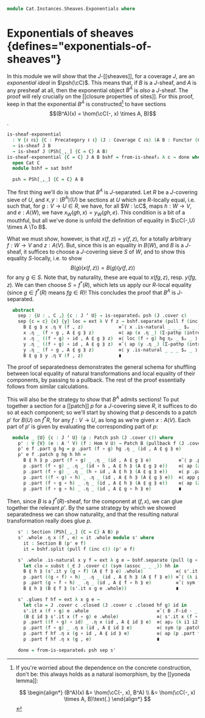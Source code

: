 <!--
```agda
open import Cat.CartesianClosed.Instances.PSh
open import Cat.Diagram.Sieve
open import Cat.Functor.Base
open import Cat.Site.Closure
open import Cat.Site.Base
open import Cat.Prelude

import Cat.Functor.Reasoning.Presheaf as PSh
import Cat.Reasoning as Cat

open Functor
open _=>_
```
-->

```agda
module Cat.Instances.Sheaves.Exponentials where
```

# Exponentials of sheaves {defines="exponentials-of-sheaves"}

In this module we will show that the $J$-[[sheaves]], for a coverage
$J$, are an *exponential ideal* in $\psh(\cC)$. This means that, if $B$
is a $J$-sheaf, and $A$ is any presheaf at all, then the exponential
object $B^A$ is *also* a $J$-sheaf. The proof will rely crucially on the
[[closure properties of sites]]. For this proof, keep in that the
exponential $B^A$ is constructed[^yoneda] to have sections $$(B^A)(x) =
\hom(\cC(-, x) \times A, B)$$.

[^yoneda]:
    If you're worried about the dependence on the concrete construction,
    don't be: this always holds as a natural isomorphism, by the
    [[yoneda lemma]]:

    $$
    \begin{align*}
    (B^A)(x) &= \hom(\cC(-, x), B^A) \\
             &= \hom(\cC(-, x) \times A, B)\text{.}
    \end{align*}
    $$

```agda
is-sheaf-exponential
  : ∀ {ℓ ℓs} {C : Precategory ℓ ℓ} (J : Coverage C ℓs) (A B : Functor (C ^op) (Sets ℓ))
  → is-sheaf J B
  → is-sheaf J (PSh[_,_] {C = C} A B)
is-sheaf-exponential {C = C} J A B bshf = from-is-sheaf₁ λ c → done where
  open Cat C
  module bshf = sat bshf

  psh = PSh[_,_] {C = C} A B
```

The first thing we'll do is show that $B^A$ is $J$-separated. Let $R$ be
a $J$-covering sieve of $U$, and $x, y : (B^A)(U)$ be sections at $U$
which are $R$-locally equal, i.e. such that, for $g : V \to U \in R$, we
have, for all $W : \cC$, maps $h : W \to V$, and $e : A(W)$, we have
$x_W(gh, x) = y_W(gh, e)$. This condition is a bit of a mouthful, but
all we've done is unfold the definition of equality in $\cC(-,U) \times
A \To B$.

What we must *show*, however, is that $x(f,z) = y(f,z)$, for a totally
arbitrary $f : W \to V$ and $z : A(V)$. But, since this is an equality
in $B(W)$, and $B$ is a $J$-sheaf, it suffices to choose a $J$-covering
sieve $S$ of $W$, and to show this equality $S$-locally, i.e. to show
$$
B(g)(x(f, z)) = B(g)(y(f, z))
$$
for any $g \in S$. Note that, by naturality, these are equal to $x(fg,
z)$, resp. $y(fg, z)$. We can then choose $S = f^*(R)$, which lets us
apply our $R$-local equality (since $g \in f^*(R)$ means $fg \in R$)!
This concludes the proof that $B^A$ is $J$-separated.

```agda
  abstract
    sep : {U : ⌞ C ⌟} {c : J ʻ U} → is-separated₁ psh (J .cover c)
    sep {c = c} {x} {y} loc = ext λ V f z → bshf.separate (pull f (inc c)) λ g hg →
      B ⟪ g ⟫ x .η V (f , z)             ≡˘⟨ x .is-natural _ _ _ $ₚ _ ⟩
      x .η _ (f ∘ g , A ⟪ g ⟫ z)         ≡⟨ ap (x .η _) (Σ-pathp (intror refl) refl) ⟩
      x .η _ ((f ∘ g) ∘ id , A ⟪ g ⟫ z)  ≡⟨ loc (f ∘ g) hg ηₚ _ $ₚ _ ⟩
      y .η _ ((f ∘ g) ∘ id , A ⟪ g ⟫ z)  ≡˘⟨ ap (y .η _) (Σ-pathp (intror refl) refl) ⟩
      y .η _ (f ∘ g , A ⟪ g ⟫ z)         ≡⟨ y .is-natural _ _ _ $ₚ _ ⟩
      B ⟪ g ⟫ y .η V (f , z)             ∎
```

The proof of separatedness demonstrates the general schema for shuffling
between local equality of natural transformations and local equality of
their components, by passing to a pullback. The rest of the proof
essentially follows from similar calculations.

This will also be the strategy to show that $B^A$ admits sections!  To
put together a section for a [[patch]] $p$ for a $J$-covering sieve $R$,
it suffices to do so at each component; so we'll start by showing that
$p$ descends to a patch $p'$ for $B(U)$ on $f^*R$, for any $f : V \to
U$, as long as we're given $x : A(V)$. Each part of $p'$ is given by
evaluating the corresponding part of $p$:

```agda
  module _ {U} {c : J ʻ U} (p : Patch psh (J .cover c)) where
    p' : ∀ {V} (e : A ʻ V) (f : Hom V U) → Patch B (pullback f (J .cover c))
    p' e f .part g hg = p .part (f ∘ g) hg .η _ (id , A ⟪ g ⟫ e)
    p' e f .patch g hg h hh =
      B ⟪ h ⟫ p .part (f ∘ g) _ .η _ (id , A ⟪ g ⟫ e)          ≡˘⟨ p .part (f ∘ g) hg .is-natural _ _ _ $ₚ (id , A ⟪ g ⟫ e) ⟩
      p .part (f ∘ g) _ .η _ (id ∘ h , A ⟪ h ⟫ (A ⟪ g ⟫ e))    ≡⟨ ap (λ it → p .part (f ∘ g) hg .η _ (it , A ⟪ h ⟫ (A ⟪ g ⟫ e))) id-comm-sym ⟩
      p .part (f ∘ g) _ .η _ (h ∘ id , A ⟪ h ⟫ (A ⟪ g ⟫ e))    ≡⟨ p .patch (f ∘ g) hg h (subst (_∈ J .cover c) (assoc _ _ _) hh) ηₚ _ $ₚ (id , _) ⟩
      p .part ((f ∘ g) ∘ h) _ .η _ (id , A ⟪ h ⟫ (A ⟪ g ⟫ e))  ≡⟨ app p (sym (assoc f g h)) ηₚ _ $ₚ _ ⟩
      p .part (f ∘ g ∘ h) _ .η _ (id , A ⟪ h ⟫ (A ⟪ g ⟫ e))    ≡⟨ ap (λ e → p .part (f ∘ g ∘ h) hh .η _ (id , e)) (sym (A .F-∘ _ _ · _)) ⟩
      p .part (f ∘ g ∘ h) _ .η _ (id , A ⟪ g ∘ h ⟫ e)          ∎
```

Then, since $B$ is a $f^*(R)$-sheaf, for the component at $(f, x)$, we
can glue together the relevant $p'$. By the same strategy by which we
showed separatedness we can show naturality, and that the resulting
natural transformation really does glue $p$.

```agda
    s' : Section (PSh[_,_] {C = C} A B) p
    s' .whole .η x (f , e) = it .whole module s' where
      it : Section B (p' e f)
      it = bshf.split (pull f (inc c)) (p' e f)

    s' .whole .is-natural x y f = ext λ g e → bshf.separate (pull (g ∘ f) (inc c)) λ h hh →
      let clo = subst (_∈ J .cover c) (sym (assoc _ _ _)) hh in
      B ⟪ h ⟫ (s'.it y (g ∘ f) (A ⟪ f ⟫ e) .whole)            ≡⟨ s'.it y (g ∘ f) (A ⟪ f ⟫ e) .glues _ hh ⟩
      p .part ((g ∘ f) ∘ h) _ .η _ (id , A ⟪ h ⟫ (A ⟪ f ⟫ e)) ≡˘⟨ (λ i → p .part (assoc g f h i) (coe1→i (λ i → assoc g f h i ∈ J .cover c) i hh) .η _ (id , A .F-∘ h f i e)) ⟩
      p .part (g ∘ f ∘ h) _ .η _ (id , A ⟪ f ∘ h ⟫ e)         ≡˘⟨ sym (B .F-∘ _ _ · _) ∙ s'.it x g e .glues (f ∘ h) clo ⟩
      B ⟪ h ⟫ (B ⟪ f ⟫ (s'.it x g e .whole))                  ∎

    s' .glues f hf = ext λ x g e →
      let clo = J .cover c .closed (J .cover c .closed hf g) id in
      s'.it x (f ∘ g) e .whole                         ≡˘⟨ B .F-id · _ ⟩
      (B ⟪ id ⟫ s'.it x (f ∘ g) e .whole)              ≡⟨ s'.it x (f ∘ g) e .glues id clo ⟩
      p .part ((f ∘ g) ∘ id) _ .η x (id , A ⟪ id ⟫ e)  ≡⟨ ap₂ (λ i1 i2 → p .part i1 i2 .η x (id , A ⟪ id ⟫ e)) (idr (f ∘ g)) prop! ⟩
      p .part (f ∘ g) _ .η x (id , A ⟪ id ⟫ e)         ≡⟨ sym (p .patch f hf g (J .cover c .closed hf g) ηₚ _ $ₚ (id , A ⟪ id ⟫ e)) ⟩
      p .part f hf .η x (g ∘ id , A ⟪ id ⟫ e)          ≡⟨ ap (p .part f hf .η x) (Σ-pathp (idr g) (A .F-id · _)) ⟩
      p .part f hf .η x (g , e)                        ∎

    done = from-is-separated₁ psh sep s'
```
